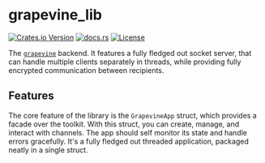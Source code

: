 # grapevine_lib

[![Crates.io Version](https://img.shields.io/crates/v/grapevine_lib)](https://crates.io/crates/grapevine_lib)
[![docs.rs](https://img.shields.io/docsrs/grapevine_lib)](https://docs.rs/grapevine_lib)
[![License](https://img.shields.io/crates/l/grapevine_lib)](LICENSE)

The [`grapevine`](https://github.com/TCA166/grapevine) backend. It features
a fully fledged out socket server, that can handle multiple clients separately
in threads, while providing fully encrypted communication between recipients.

## Features

The core feature of the library is the `GrapevineApp` struct, which provides a
facade over the toolkit. With this struct, you can create, manage, and interact
with channels. The app should self monitor its state and handle errors
gracefully. It's a fully fledged out threaded application, packaged neatly
in a single struct.
